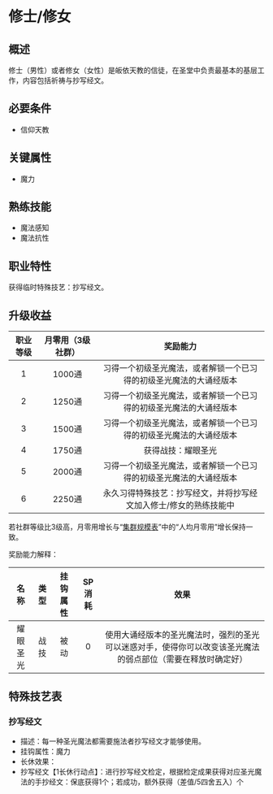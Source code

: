 # 修士/修女

## 概述

修士（男性）或者修女（女性）是皈依天教的信徒，在圣堂中负责最基本的基层工作，内容包括祈祷与抄写经文。

## 必要条件

* 信仰天教

## 关键属性

* 魔力

## 熟练技能

* 魔法感知
* 魔法抗性
  
## 职业特性

获得临时特殊技艺：抄写经文。

## 升级收益

职业等级|月零用（3级社群）|奖励能力
:--:|:--:|:--:
1|1000通|习得一个初级圣光魔法，或者解锁一个已习得的初级圣光魔法的大诵经版本
2|1250通|习得一个初级圣光魔法，或者解锁一个已习得的初级圣光魔法的大诵经版本
3|1500通|习得一个初级圣光魔法，或者解锁一个已习得的初级圣光魔法的大诵经版本
4|1750通|获得战技：耀眼圣光
5|2000通|习得一个初级圣光魔法，或者解锁一个已习得的初级圣光魔法的大诵经版本
6|2250通|永久习得特殊技艺：抄写经文，并将抄写经文加入修士/修女的熟练技能中

若社群等级比3级高，月零用增长与“<a href="../../../scaleList" target="_blank">集群规模表</a>”中的“人均月零用”增长保持一致。

奖励能力解释：

名称|类型|挂钩属性|SP消耗|效果
:--:|:--:|:--:|:--:|:--:
耀眼圣光|战技|被动|0|使用大诵经版本的圣光魔法时，强烈的圣光可以迷惑对手，使得你可以改变该圣光魔法的弱点部位（需要在释放时确定好）

## 特殊技艺表

### 抄写经文

* 描述：每一种圣光魔法都需要施法者抄写经文才能够使用。
* 挂钩属性：魔力
* 长休效果：
* 抄写经文【1长休行动点】：进行抄写经文检定，根据检定成果获得对应圣光魔法的手抄经文：保底获得1个；若成功，额外获得（差值/5四舍五入）个
